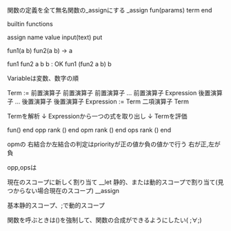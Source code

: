 関数の定義を全て無名関数の_assignにする
_assign fun(params) term end 

builtin functions

assign name value
input(text)
put

fun1(a b)
fun2(a b) -> a

fun1 fun2 a b b : OK
fun1 (fun2 a b) b


Variableは変数、数字の順


Term := 前置演算子 前置演算子 前置演算子 ... 前置演算子 Expression 後置演算子 ... 後置演算子 後置演算子
Expression := Term 二項演算子 Term

Termを解析
↓
Expressionから一つの式を取り出し
↓
Termを評価

fun() end
opp rank () end
opm rank () end
ops rank () end

opmの 右結合か左結合の判定はpriorityが正の値か負の値かで行う
右が正,左が負

opp,opsは

現在のスコープに新しく割り当て
__let
静的、または動的スコープで割り当て(見つからない場合現在のスコープ)
__assign

基本静的スコープ、;で動的スコープ

関数を呼ぶときは()を強制して、関数の合成ができるようにしたい( ;∀;)